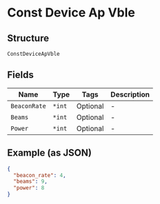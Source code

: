 
# Const Device Ap Vble

## Structure

`ConstDeviceApVble`

## Fields

| Name | Type | Tags | Description |
|  --- | --- | --- | --- |
| `BeaconRate` | `*int` | Optional | - |
| `Beams` | `*int` | Optional | - |
| `Power` | `*int` | Optional | - |

## Example (as JSON)

```json
{
  "beacon_rate": 4,
  "beams": 9,
  "power": 8
}
```

